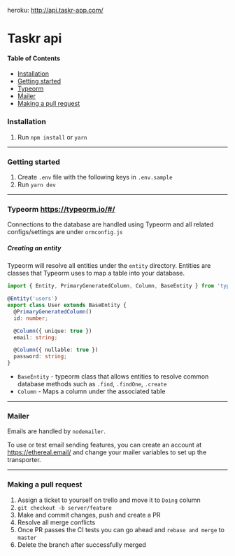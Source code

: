 heroku: http://api.taskr-app.com/

# Taskr api

#### Table of Contents
- [Installation](#Installation)
- [Getting started](#Getting_started)
- [Typeorm](#Typeorm)
- [Mailer](#Mailer)
- [Making a pull request](#Making_a_pull_request)

### Installation
1. Run `npm install` or `yarn`
___
### Getting started
1. Create `.env` file with the following keys in `.env.sample`
2. Run `yarn dev`
___
### Typeorm https://typeorm.io/#/
Connections to the database are handled using Typeorm and all related configs/settings are under `ormconfig.js`
##### Creating an entity
Typeorm will resolve all entities under the `entity` directory. Entities are classes that Typeorm uses to map a table into your database. 
```ts
import { Entity, PrimaryGeneratedColumn, Column, BaseEntity } from 'typeorm';

@Entity('users')
export class User extends BaseEntity {
  @PrimaryGeneratedColumn()
  id: number;

  @Column({ unique: true })
  email: string;

  @Column({ nullable: true })
  password: string;
}
```
- `BaseEntity` - typeorm class that allows entities to resolve common database methods such as `.find`, `.findOne`, `.create`
- `Column` - Maps a column under the associated table

___
### Mailer
Emails are handled by `nodemailer`.

To use or test email sending features,
you can create an account at https://ethereal.email/ and change your mailer variables to set up the transporter.
___
### Making a pull request
1. Assign a ticket to yourself on trello and move it to `Doing` column
2. `git checkout -b server/feature`
3. Make and commit changes, push and create a PR
4. Resolve all merge conflicts
5. Once PR passes the CI tests you can go ahead and `rebase and merge` to `master`
6. Delete the branch after successfully merged